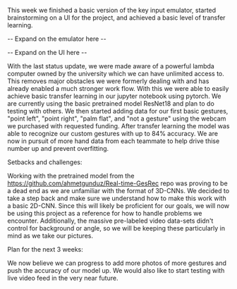 This week we finished a basic version of the key input emulator, started brainstorming on a UI for the project, and achieved a basic level of transfer learning.

-- Expand on the emulator here --

-- Expand on the UI here --

With the last status update, we were made aware of a powerful lambda computer owned by the university which we can have unlimited access to.  This removes major obstacles we were formerly dealing with and has already enabled a much stronger work flow.  With this we were able to easily achieve basic transfer learning in our jupyter notebook using pytorch.  We are currently using the basic pretrained model ResNet18 and plan to do testing with others. We then started adding data for our first basic gestures, "point left", "point right", "palm flat", and "not a gesture" using the webcam we purchased with requested funding.  After transfer learning the model was able to recognize our custom gestures with up to 84% accuracy.  We are now in pursuit of more hand data from each teammate to help drive thise number up and prevent overfitting.

Setbacks and challenges:

Working with the pretrained model from the https://github.com/ahmetgunduz/Real-time-GesRec repo was proving to be a dead end as we are unfamiliar with the format of 3D-CNNs.  We decided to take a step back and make sure we understand how to make this work with a basic 2D-CNN.  Since this will likely be proficient for our goals, we will now be using this project as a reference for how to handle problems we encounter.  Additionally, the massive pre-labeled video data-sets didn't control for background or angle, so we will be keeping these particularly in mind as we take our pictures.

Plan for the next 3 weeks:

We now believe we can progress to add more photos of more gestures and push the accuracy of our model up.  We would also like to start testing with live video feed in the very near future. 
